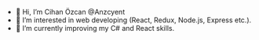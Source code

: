 - 👋 Hi, I’m Cihan Özcan @Anzcyent
- 👀 I’m interested in web developing (React, Redux, Node.js, Express etc.).
- 🌱 I’m currently improving my C# and React skills.

<!---
Anzcyent/Anzcyent is a ✨ special ✨ repository because its `README.md` (this file) appears on your GitHub profile.
You can click the Preview link to take a look at your changes.
--->
